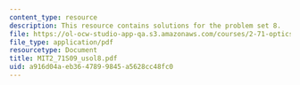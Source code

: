 ```yaml
---
content_type: resource
description: This resource contains solutions for the problem set 8.
file: https://ol-ocw-studio-app-qa.s3.amazonaws.com/courses/2-71-optics-spring-2009/a916d04aeb3647899845a5628cc48fc0_MIT2_71S09_usol8.pdf
file_type: application/pdf
resourcetype: Document
title: MIT2_71S09_usol8.pdf
uid: a916d04a-eb36-4789-9845-a5628cc48fc0
---
```


